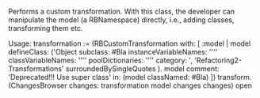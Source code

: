 Performs a custom transformation. With this class, the developer can manipulate the model (a RBNamespace) directly, i.e., adding classes, transforming them etc.

Usage: 
transformation := (RBCustomTransformation with: [ :model |
	model defineClass: ('Object subclass: #Bla
		instanceVariableNames: ''''
		classVariableNames: ''''
		poolDictionaries: ''''
		category: ',  'Refactoring2-Transformations' surroundedBySingleQuotes ).
	model comment: 'Deprecated!!! Use super class'
		in: (model classNamed: #Bla) ])
	transform.
(ChangesBrowser changes: transformation model changes changes) open